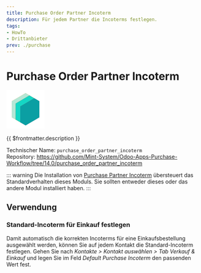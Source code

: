 ```yaml
---
title: Purchase Order Partner Incoterm
description: Für jedem Partner die Incoterms festlegen.
tags:
- HowTo
- Drittanbieter
prev: ./purchase
---
```

# Purchase Order Partner Incoterm
![icon_oms_box](attachments/icons_odoo_mint_system.png)

{{ $frontmatter.description }}

Technischer Name: `purchase_order_partner_incoterm`\
Repository: <https://github.com/Mint-System/Odoo-Apps-Purchase-Workflow/tree/14.0/purchase_order_partner_incoterm>

::: warning
Die Installation von [Purchase Partner Incoterm](Purchase%20Partner%20Incoterm.md) übersteuert das Standardverhalten dieses Moduls. Sie sollten entweder dieses oder das andere Modul installiert haben.
:::

## Verwendung

### Standard-Incoterm für Einkauf festlegen

Damit automatisch die korrekten Incoterms für eine Einkaufsbestellung ausgewählt werden, können Sie auf jedem Kontakt die Standard-Incoterm festlegen. Gehen Sie nach *Kontakte > Kontakt auswählen > Tab Verkauf & Einkauf* und legen Sie im Feld *Default Purchase Incoterm* den passenden Wert fest.
